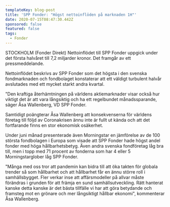 ```yaml
---
templateKey: blog-post
title: 'SPP Fonder: "Högst nettoinflöden på marknaden 1H"'
date: 2020-07-15T08:47:30.442Z
sponsored: false
featured: false
tags:
  - Fonder
---
```

STOCKHOLM (Fonder Direkt) Nettoinflödet till SPP Fonder uppgick under det första halvåret till 7,2 miljarder kronor. Det framgår av ett pressmeddelande.

Nettoinflödet beskrivs av SPP Fonder som det högsta i den svenska fondmarknaden och fondbolaget konstaterar att ett väldigt turbulent halvår avslutades med ett mycket starkt andra kvartal.

"Den kraftiga återhämtningen på världens aktiemarknader visar också hur viktigt det är att vara långsiktig och ha ett regelbundet månadssparande, säger Åsa Wallenberg, VD SPP Fonder.

Samtidigt poängterar Åsa Wallenberg att konsekvenserna för världens företag till följd av Coronakrisen ännu inte är fullt ut kända och att det fortfarande finns en stor ekonomisk osäkerhet.

Under juni månad presenterade även Morningstar en jämförelse av de 100 största fondbolagen i Europa som visade att SPP Fonder hade högst andel fonder med höga hållbarhetsbetyg. Även andra svenska fondföretag låg bra till, men i topp med 71 procent av fonderna som har 4 eller 5 Morningstarglober låg SPP Fonder.

"Många med oss tror att pandemin kan bidra till att öka takten för globala trender så som hållbarhet och att hållbarhet får en ännu större roll i samhällsbygget. Fler verkar inse att affärsmodeller på allvar måste förändras i grunden för att främja en sund samhällsutveckling. Rätt hanterat kanske detta kanske är det bästa tillfälle vi har att göra betydande och framsteg mot en grönare och mer långsiktigt hållbar ekonomi", kommenterar Åsa Wallenberg.